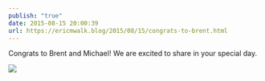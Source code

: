 ```yaml
---
publish: "true"
date: 2015-08-15 20:00:39
url: https://ericmwalk.blog/2015/08/15/congrats-to-brent.html
---
```


Congrats to Brent and Michael! We are excited to share in your special day.

![](https://ericmwalk.blog/uploads/2022/5afc15837f.jpg)